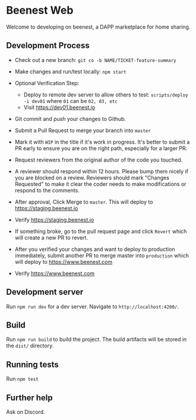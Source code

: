 # Beenest Web
Welcome to developing on beenest, a DAPP marketplace for home sharing.

## Development Process

* Check out a new branch: ``git co -b NAME/TICKET-feature-summary``

* Make changes and run/test locally: ``npm start``

* Optional Verification Step:
    * Deploy to remote dev server to allow others to test: `scripts/deploy -i dev01` where `01` can be `02, 03, etc`
    * Visit https://dev01.beenest.io

* Git commit and push your changes to Github.

* Submit a Pull Request to merge your branch into ``master``

* Mark it with `WIP` in the title if it's work in progress. It's better to submit a PR early to ensure you are on the right path, especially for a larger PR.

* Request reviewers from the original author of the code you touched.

* A reviewer should respond within 12 hours. Please bump them nicely if you are blocked on a review. Reviewers should mark "Changes Requested" to make it clear the coder needs to make modifications or respond to the comments.

* After approval, Click Merge to `master`. This will deploy to https://staging.beenest.io

* Verify https://staging.beenest.io

* If something broke, go to the pull request page and click `Revert` which will create a new PR to revert.

* After you verified your changes and want to deploy to production immediately, submit another PR to merge master into ``production`` which will deploy to https://www.beenest.com

* Verify https://www.beenest.com

## Development server

Run `npm run dev` for a dev server. Navigate to `http://localhost:4200/`.
## Build

Run `npm run build` to build the project. The build artifacts will be stored in the `dist/` directory.

## Running tests

Run `npm test`

## Further help

Ask on Discord.
